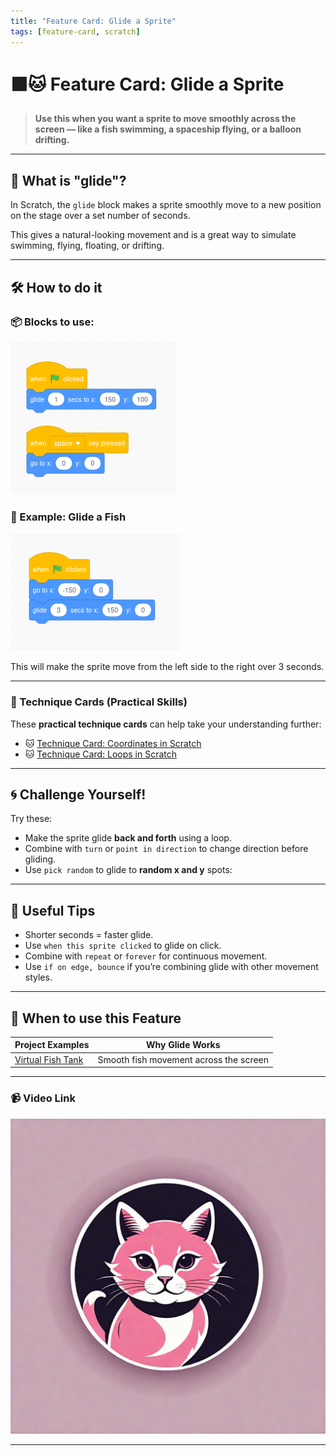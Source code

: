 ```yaml
---
title: "Feature Card: Glide a Sprite"
tags: [feature-card, scratch]
---
```


# 🟩🐱 Feature Card: Glide a Sprite

> **Use this when you want a sprite to move smoothly across the screen — like a fish swimming, a spaceship flying, or a balloon drifting.**

---

## 🧠 What is "glide"?

In Scratch, the `glide` block makes a sprite smoothly move to a new position on the stage over a set number of seconds.

This gives a natural-looking movement and is a great way to simulate swimming, flying, floating, or drifting.

---

## 🛠 How to do it

### 📦 Blocks to use:

![glide-1](glide-1.png)

### 🐠 Example: Glide a Fish

![glide-2](glide-2.png)

This will make the sprite move from the left side to the right over 3 seconds.

---

### 🧰 Technique Cards (Practical Skills)

These **practical technique cards** can help take your understanding further:

- 🐱 [Technique Card: Coordinates in Scratch](../technique-cards-practical/coordinates-scratch.md)
- 🐱 [Technique Card: Loops in Scratch](../technique-cards-practical/loops-scratch.md)

---

## 🌀 Challenge Yourself!

Try these:

- Make the sprite glide **back and forth** using a loop.
- Combine with `turn` or `point in direction` to change direction before gliding.
- Use `pick random` to glide to **random x and y** spots:

---

## 🧩 Useful Tips

- Shorter seconds = faster glide.
- Use `when this sprite clicked` to glide on click.
- Combine with `repeat` or `forever` for continuous movement.
- Use `if on edge, bounce` if you’re combining glide with other movement styles.

---

## 🎯 When to use this Feature

| **Project Examples**                                                       | **Why Glide Works**                    |
| -------------------------------------------------------------------------- | -------------------------------------- |
| [Virtual Fish Tank](../project-ideas/virtual-fish-tank-scratch-project.md) | Smooth fish movement across the screen |

---

### 📹 Video Link

[![Watch the video](../cat4.png)](https://www.youtube.com/watch?v=k4LukvcSQdQ)

---
